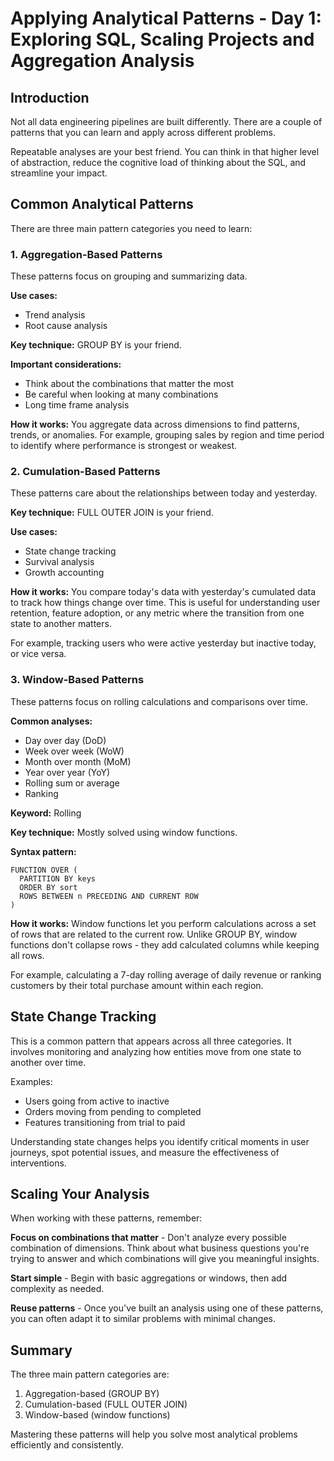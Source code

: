 # Applying Analytical Patterns - Day 1: Exploring SQL, Scaling Projects and Aggregation Analysis

## Introduction

Not all data engineering pipelines are built differently. There are a couple of patterns that you can learn and apply across different problems.

Repeatable analyses are your best friend. You can think in that higher level of abstraction, reduce the cognitive load of thinking about the SQL, and streamline your impact.

## Common Analytical Patterns

There are three main pattern categories you need to learn:

### 1. Aggregation-Based Patterns

These patterns focus on grouping and summarizing data.

**Use cases:**
- Trend analysis
- Root cause analysis

**Key technique:** GROUP BY is your friend.

**Important considerations:**
- Think about the combinations that matter the most
- Be careful when looking at many combinations
- Long time frame analysis

**How it works:**
You aggregate data across dimensions to find patterns, trends, or anomalies. For example, grouping sales by region and time period to identify where performance is strongest or weakest.

### 2. Cumulation-Based Patterns

These patterns care about the relationships between today and yesterday.

**Key technique:** FULL OUTER JOIN is your friend.

**Use cases:**
- State change tracking
- Survival analysis
- Growth accounting

**How it works:**
You compare today's data with yesterday's cumulated data to track how things change over time. This is useful for understanding user retention, feature adoption, or any metric where the transition from one state to another matters.

For example, tracking users who were active yesterday but inactive today, or vice versa.

### 3. Window-Based Patterns

These patterns focus on rolling calculations and comparisons over time.

**Common analyses:**
- Day over day (DoD)
- Week over week (WoW)
- Month over month (MoM)
- Year over year (YoY)
- Rolling sum or average
- Ranking

**Keyword:** Rolling

**Key technique:** Mostly solved using window functions.

**Syntax pattern:**
```
FUNCTION OVER (
  PARTITION BY keys 
  ORDER BY sort 
  ROWS BETWEEN n PRECEDING AND CURRENT ROW
)
```

**How it works:**
Window functions let you perform calculations across a set of rows that are related to the current row. Unlike GROUP BY, window functions don't collapse rows - they add calculated columns while keeping all rows.

For example, calculating a 7-day rolling average of daily revenue or ranking customers by their total purchase amount within each region.

## State Change Tracking

This is a common pattern that appears across all three categories. It involves monitoring and analyzing how entities move from one state to another over time.

Examples:
- Users going from active to inactive
- Orders moving from pending to completed
- Features transitioning from trial to paid

Understanding state changes helps you identify critical moments in user journeys, spot potential issues, and measure the effectiveness of interventions.

## Scaling Your Analysis

When working with these patterns, remember:

**Focus on combinations that matter** - Don't analyze every possible combination of dimensions. Think about what business questions you're trying to answer and which combinations will give you meaningful insights.

**Start simple** - Begin with basic aggregations or windows, then add complexity as needed.

**Reuse patterns** - Once you've built an analysis using one of these patterns, you can often adapt it to similar problems with minimal changes.

## Summary

The three main pattern categories are:
1. Aggregation-based (GROUP BY)
2. Cumulation-based (FULL OUTER JOIN)
3. Window-based (window functions)

Mastering these patterns will help you solve most analytical problems efficiently and consistently.